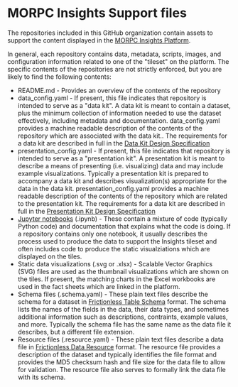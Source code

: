 # MORPC Insights Support files
The repositories included in this GitHub organization contain assets to support the content displayed in the [MORPC Insights Platform](https://morpc.org/insights).

In general, each repository contains data, metadata, scripts, images, and configuration information related to one of the "tileset" on the platform.  The specific contents of the repositories are not strictly enforced, but you are likely to find the following contents:

  - README.md - Provides an overview of the contents of the repository
  - data_config.yaml - If present, this file indicates that repository is intended to serve as a "data kit".  A data kit is meant to contain a dataset, plus the minimum collection of information needed to use the dataset effectively, including metadata and documentation.  data_config.yaml provides a machine readable description of the contents of the repository which are associated with the data kit..  The requirements for a data kit are described in full in the [Data Kit Design Specification](https://github.com/morpc/morpc-insights/blob/main/doc/Design%20Specification%20-%20Insights%20Data%20Kit.docx)
  - presentation_config.yaml - If present, this file indicates that repository is intended to serve as a "presentation kit".  A presentation kit is meant to describe a means of presenting (i.e. visualizing) data and may include example visualizations.  Typically a presentation kit is prepared to accompany a data kit and describes visualization(s) appropriate for the data in the data kit.  presentation_config.yaml provides a machine readable description of the contents of the repository which are related to the presentation kit.  The requirements for a data kit are described in full in the [Presentation Kit Design Specification](https://github.com/morpc/morpc-insights/blob/main/doc/Design%20Specification%20-%20Insights%20Data%20Kit.docx)
  - [Jupyter notebooks](https://jupyter.org/) (.ipynb) - These contain a mixture of code (typically Python code) and documentation that explains what the code is doing.  If a repository contains only one notebook, it usually describes the process used to produce the data to support the Insights tileset and often includes code to produce the static visualziations which are displayed on the tiles.
  - Static data visualizations (.svg or .xlsx) - Scalable Vector Graphics (SVG) files are used as the thumbnail visualizations which are shown on the tiles.  If present, the matching charts in the Excel workbooks are used in the fact sheets which are linked in the platform.
  - Schema files (.schema.yaml) - These plain text files describe the schema for a dataset in [Frictionless Table Schema](https://specs.frictionlessdata.io/table-schema/) format.  The schema lists the names of the fields in the data, their data types, and sometimes additional information such as descriptions, contraints, example values, and more. Typically the schema file has the same name as the data file it describes, but a different file extension.
  - Resource files (.resource.yaml) - These plain text files describe a data file in [Frictionless Data Resource](https://specs.frictionlessdata.io/data-resource/) format.  The resource file provides a description of the dataset and typically identifies the file format and provides the MD5 checksum hash and file size for the data file to allow for validation.  The resource file also serves to formally link the data file with its schema.
